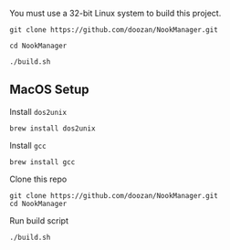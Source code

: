 You must use a 32-bit Linux system to build this project.
```
git clone https://github.com/doozan/NookManager.git

cd NookManager

./build.sh
```


## MacOS Setup

Install `dos2unix`

```
brew install dos2unix
```

Install `gcc`

```
brew install gcc
```


Clone this repo

```
git clone https://github.com/doozan/NookManager.git
cd NookManager
```

Run build script

```
./build.sh
```